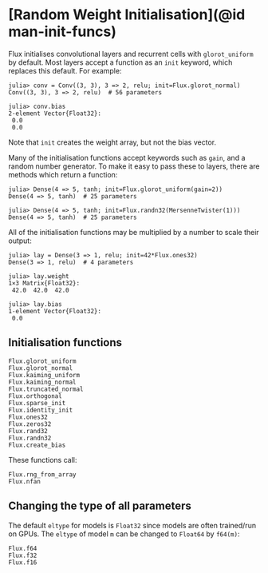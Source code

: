 # [Random Weight Initialisation](@id man-init-funcs)

Flux initialises convolutional layers and recurrent cells with `glorot_uniform` by default.
Most layers accept a function as an `init` keyword, which replaces this default. For example:

```jldoctest; setup = :(using Flux)
julia> conv = Conv((3, 3), 3 => 2, relu; init=Flux.glorot_normal)
Conv((3, 3), 3 => 2, relu)  # 56 parameters

julia> conv.bias
2-element Vector{Float32}:
 0.0
 0.0
```

Note that `init` creates the weight array, but not the bias vector.

Many of the initialisation functions accept keywords such as `gain`, 
and a random number generator. To make it easy to pass these to layers,
there are methods which return a function:

```jldoctest; setup = :(using Flux, Random)
julia> Dense(4 => 5, tanh; init=Flux.glorot_uniform(gain=2))
Dense(4 => 5, tanh)  # 25 parameters

julia> Dense(4 => 5, tanh; init=Flux.randn32(MersenneTwister(1)))
Dense(4 => 5, tanh)  # 25 parameters
```

All of the initialisation functions may be multiplied by a number
to scale their output:

```jldoctest; setup = :(using Flux, Random)
julia> lay = Dense(3 => 1, relu; init=42*Flux.ones32)
Dense(3 => 1, relu)  # 4 parameters

julia> lay.weight
1×3 Matrix{Float32}:
 42.0  42.0  42.0

julia> lay.bias
1-element Vector{Float32}:
 0.0
```

## Initialisation functions

```@docs
Flux.glorot_uniform
Flux.glorot_normal
Flux.kaiming_uniform
Flux.kaiming_normal
Flux.truncated_normal
Flux.orthogonal
Flux.sparse_init
Flux.identity_init
Flux.ones32
Flux.zeros32
Flux.rand32
Flux.randn32
Flux.create_bias
```

These functions call:

```@docs
Flux.rng_from_array
Flux.nfan
```

## Changing the type of all parameters

The default `eltype` for models is `Float32` since models are often trained/run on GPUs.
The `eltype` of model `m` can be changed to `Float64` by `f64(m)`:

```@docs
Flux.f64
Flux.f32
Flux.f16
```
